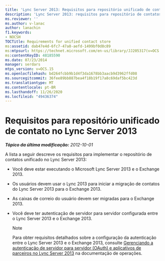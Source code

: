 ```yaml
---
title: 'Lync Server 2013: Requisitos para repositório unificado de contato'
description: 'Lync Server 2013: requisitos para repositório de contatos unificado.'
ms.reviewer: ''
ms.author: v-lanac
author: lanachin
f1.keywords:
- NOCSH
TOCTitle: Requirements for unified contact store
ms:assetid: dab47e4d-6fc7-47a8-aefd-1499bf0d8c89
ms:mtpsurl: https://technet.microsoft.com/en-us/library/JJ205317(v=OCS.15)
ms:contentKeyID: 48185590
ms.date: 07/23/2014
manager: serdars
mtps_version: v=OCS.15
ms.openlocfilehash: bd264fcbb9b1d4f3da1678bb3aacb9d3962ffd08
ms.sourcegitcommit: 36fee89bb887bea4f18b19f17a8c69daf5bc423d
ms.translationtype: MT
ms.contentlocale: pt-BR
ms.lasthandoff: 11/26/2020
ms.locfileid: "49436374"
---
```

# <a name="requirements-for-unified-contact-store-in-lync-server-2013"></a>Requisitos para repositório unificado de contato no Lync Server 2013

<div data-xmlns="http://www.w3.org/1999/xhtml">

<div class="topic" data-xmlns="http://www.w3.org/1999/xhtml" data-msxsl="urn:schemas-microsoft-com:xslt" data-cs="https://msdn.microsoft.com/">

<div data-asp="https://msdn2.microsoft.com/asp">



</div>

<div id="mainSection">

<div id="mainBody">

<span> </span>

_**Tópico da última modificação:** 2012-10-01_

A lista a seguir descreve os requisitos para implementar o repositório de contatos unificado no Lync Server 2013:

  - Você deve estar executando o Microsoft Lync Server 2013 e o Exchange 2013.

  - Os usuários devem usar o Lync 2013 para iniciar a migração de contatos do Lync Server 2013 para o Exchange 2013.

  - As caixas de correio do usuário devem ser migradas para o Exchange 2013.

  - Você deve ter autenticação de servidor para servidor configurada entre o Lync Server 2013 e o Exchange 2013.
    
    <div>
    

    > [!NOTE]  
    > Para obter requisitos detalhados sobre a configuração da autenticação entre o Lync Server 2013 e o Exchange 2013, consulte <A href="lync-server-2013-managing-server-to-server-authentication-oauth-and-partner-applications.md">Gerenciando a autenticação de servidor para servidor (OAuth) e aplicativos de parceiros no Lync Server 2013</A> na documentação de operações.

    
    </div>

</div>

<span> </span>

</div>

</div>

</div>

